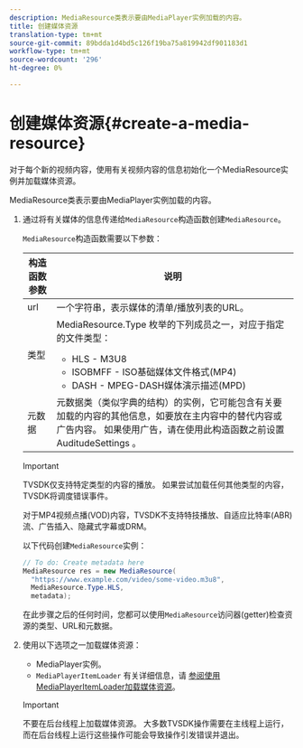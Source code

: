 ```yaml
---
description: MediaResource类表示要由MediaPlayer实例加载的内容。
title: 创建媒体资源
translation-type: tm+mt
source-git-commit: 89bdda1d4bd5c126f19ba75a819942df901183d1
workflow-type: tm+mt
source-wordcount: '296'
ht-degree: 0%

---
```



# 创建媒体资源{#create-a-media-resource}

对于每个新的视频内容，使用有关视频内容的信息初始化一个MediaResource实例并加载媒体资源。

MediaResource类表示要由MediaPlayer实例加载的内容。

1. 通过将有关媒体的信息传递给`MediaResource`构造函数创建`MediaResource`。

   `MediaResource`构造函数需要以下参数：

   <table id="table_22886D6770FB45E99D35D0B90E6CC302">
      <thead>
      <tr>
      <th colname="col1" class="entry"> 构造函数参数 </th>
      <th colname="col2" class="entry"> 说明 </th>
      </tr>
      </thead>
      <tbody>
      <tr>
      <td colname="col1"> <span class="codeph"> url  </span> </td>
      <td colname="col2"> 一个字符串，表示媒体的清单/播放列表的URL。 </td>
      </tr>
      <tr>
      <td colname="col1"> <span class="codeph"> 类型  </span> </td>
      <td colname="col2"> <span class="codeph"> MediaResource.Type </span>枚举的下列成员之一，对应于指定的文件类型：
      <ul id="ul_C286ED3C31364B858A1C9AF3356E9282">
      <li id="li_25B24EF76D8849DE8764539F25E435FA"> <span class="codeph"> HLS  </span> - M3U8 </li>
      <li id="li_1344A41B434D49229E392F1AAF9ECA81"> <span class="codeph"> ISOBMFF  </span> - ISO基础媒体文件格式(MP4) </li>
      <li id="li_92392073B7334916B06B16570C51AC91"> <span class="codeph"> DASH  </span> - MPEG-DASH媒体演示描述(MPD) </li>
      </ul> </td>
      </tr>
      <tr>
      <td colname="col1"> <span class="codeph"> 元数据  </span> </td>
      <td colname="col2"> <span class="codeph">元数据</span>类（类似字典的结构）的实例，它可能包含有关要加载的内容的其他信息，如要放在主内容中的替代内容或广告内容。 如果使用广告，请在使用此构造函数之前设置<span class="codeph"> AuditudeSettings </span>。 </td>
      </tr>
      </tbody>
   </table>

   >[!IMPORTANT]
   >
   >TVSDK仅支持特定类型的内容的播放。 如果尝试加载任何其他类型的内容，TVSDK将调度错误事件。
   >
   >对于MP4视频点播(VOD)内容，TVSDK不支持特技播放、自适应比特率(ABR)流、广告插入、隐藏式字幕或DRM。

   以下代码创建`MediaResource`实例：

   ```java
   // To do: Create metadata here
   MediaResource res = new MediaResource(
     "https://www.example.com/video/some-video.m3u8",
     MediaResource.Type.HLS,
     metadata);
   ```

   在此步骤之后的任何时间，您都可以使用`MediaResource`访问器(getter)检查资源的类型、URL和元数据。

1. 使用以下选项之一加载媒体资源：

   * MediaPlayer实例。
   * `MediaPlayerItemLoader` 有关详细信息，请 [参阅使用MediaPlayerItemLoader加载媒体资源](../../../tvsdk-2.7-for-android/content-playback-options/mediaplayer-initialize-for-video/t-psdk-android-2.7-media-resource-load-using-mediaplayeritemloader.md)。

   >[!IMPORTANT]
   >
   >不要在后台线程上加载媒体资源。 大多数TVSDK操作需要在主线程上运行，而在后台线程上运行这些操作可能会导致操作引发错误并退出。
